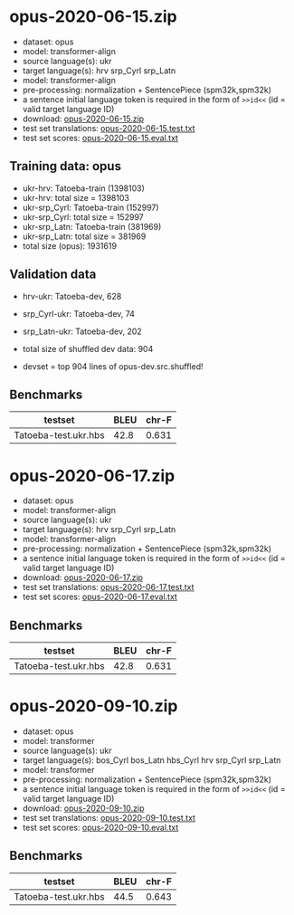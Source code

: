 # opus-2020-06-15.zip

* dataset: opus
* model: transformer-align
* source language(s): ukr
* target language(s): hrv srp_Cyrl srp_Latn
* model: transformer-align
* pre-processing: normalization + SentencePiece (spm32k,spm32k)
* a sentence initial language token is required in the form of `>>id<<` (id = valid target language ID)
* download: [opus-2020-06-15.zip](https://object.pouta.csc.fi/Tatoeba-MT-models/ukr-hbs/opus-2020-06-15.zip)
* test set translations: [opus-2020-06-15.test.txt](https://object.pouta.csc.fi/Tatoeba-MT-models/ukr-hbs/opus-2020-06-15.test.txt)
* test set scores: [opus-2020-06-15.eval.txt](https://object.pouta.csc.fi/Tatoeba-MT-models/ukr-hbs/opus-2020-06-15.eval.txt)

## Training data:  opus

* ukr-hrv: Tatoeba-train (1398103) 
* ukr-hrv: total size = 1398103
* ukr-srp_Cyrl: Tatoeba-train (152997) 
* ukr-srp_Cyrl: total size = 152997
* ukr-srp_Latn: Tatoeba-train (381969) 
* ukr-srp_Latn: total size = 381969
* total size (opus): 1931619


## Validation data

* hrv-ukr: Tatoeba-dev, 628
* srp_Cyrl-ukr: Tatoeba-dev, 74
* srp_Latn-ukr: Tatoeba-dev, 202
* total size of shuffled dev data: 904

* devset = top 904  lines of opus-dev.src.shuffled!

## Benchmarks

| testset               | BLEU  | chr-F |
|-----------------------|-------|-------|
| Tatoeba-test.ukr.hbs 	| 42.8 	| 0.631 |

# opus-2020-06-17.zip

* dataset: opus
* model: transformer-align
* source language(s): ukr
* target language(s): hrv srp_Cyrl srp_Latn
* model: transformer-align
* pre-processing: normalization + SentencePiece (spm32k,spm32k)
* a sentence initial language token is required in the form of `>>id<<` (id = valid target language ID)
* download: [opus-2020-06-17.zip](https://object.pouta.csc.fi/Tatoeba-MT-models/ukr-hbs/opus-2020-06-17.zip)
* test set translations: [opus-2020-06-17.test.txt](https://object.pouta.csc.fi/Tatoeba-MT-models/ukr-hbs/opus-2020-06-17.test.txt)
* test set scores: [opus-2020-06-17.eval.txt](https://object.pouta.csc.fi/Tatoeba-MT-models/ukr-hbs/opus-2020-06-17.eval.txt)

## Benchmarks

| testset               | BLEU  | chr-F |
|-----------------------|-------|-------|
| Tatoeba-test.ukr.hbs 	| 42.8 	| 0.631 |

# opus-2020-09-10.zip

* dataset: opus
* model: transformer
* source language(s): ukr
* target language(s): bos_Cyrl bos_Latn hbs_Cyrl hrv srp_Cyrl srp_Latn
* model: transformer
* pre-processing: normalization + SentencePiece (spm32k,spm32k)
* a sentence initial language token is required in the form of `>>id<<` (id = valid target language ID)
* download: [opus-2020-09-10.zip](https://object.pouta.csc.fi/Tatoeba-MT-models/ukr-hbs/opus-2020-09-10.zip)
* test set translations: [opus-2020-09-10.test.txt](https://object.pouta.csc.fi/Tatoeba-MT-models/ukr-hbs/opus-2020-09-10.test.txt)
* test set scores: [opus-2020-09-10.eval.txt](https://object.pouta.csc.fi/Tatoeba-MT-models/ukr-hbs/opus-2020-09-10.eval.txt)

## Benchmarks

| testset               | BLEU  | chr-F |
|-----------------------|-------|-------|
| Tatoeba-test.ukr.hbs 	| 44.5 	| 0.643 |

